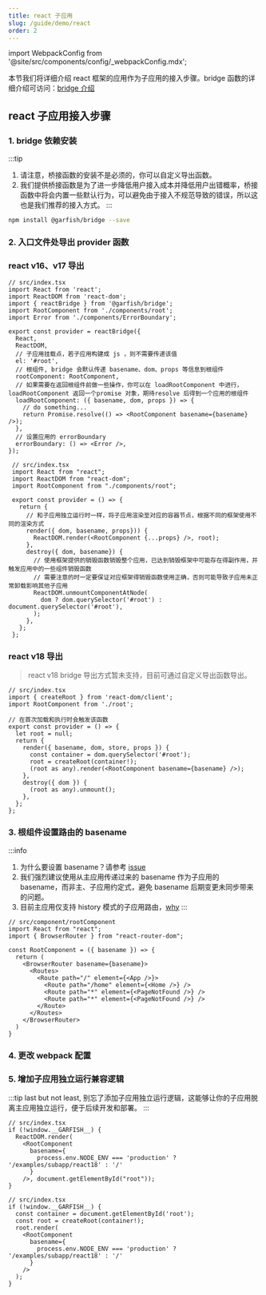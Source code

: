 ```yaml
---
title: react 子应用
slug: /guide/demo/react
order: 2
---
```


import WebpackConfig from '@site/src/components/config/_webpackConfig.mdx';

本节我们将详细介绍 react 框架的应用作为子应用的接入步骤。bridge 函数的详细介绍可访问：[bridge 介绍](/guide/bridge)

## react 子应用接入步骤
### 1. bridge 依赖安装

:::tip
1. 请注意，桥接函数的安装不是必须的，你可以自定义导出函数。
2. 我们提供桥接函数是为了进一步降低用户接入成本并降低用户出错概率，桥接函数中将会内置一些默认行为，可以避免由于接入不规范导致的错误，所以这也是我们推荐的接入方式。
:::

```bash npm2yarn
npm install @garfish/bridge --save
```

### 2. 入口文件处导出 provider 函数
### react v16、v17 导出

<Tabs>
  <TabItem value="bridge_provider" label="使用 @garfish/bridge" default>

```tsx
// src/index.tsx
import React from 'react';
import ReactDOM from 'react-dom';
import { reactBridge } from '@garfish/bridge';
import RootComponent from './components/root';
import Error from './components/ErrorBoundary';

export const provider = reactBridge({
  React,
  ReactDOM,
  // 子应用挂载点，若子应用构建成 js ，则不需要传递该值
  el: '#root',
  // 根组件, bridge 会默认传递 basename、dom、props 等信息到根组件
  rootComponent: RootComponent,
  // 如果需要在返回根组件前做一些操作，你可以在 loadRootComponent 中进行，loadRootComponent 返回一个promise 对象，期待resolve 后得到一个应用的根组件
  loadRootComponent: ({ basename, dom, props }) => {
    // do something...
    return Promise.resolve(() => <RootComponent basename={basename} />);
  },
  // 设置应用的 errorBoundary
  errorBoundary: () => <Error />,
});
```

  </TabItem>

  <TabItem value="customer_provider" label="自定义导出函数" default>

```tsx
 // src/index.tsx
 import React from "react";
 import ReactDOM from "react-dom";
 import RootComponent from "./components/root";

 export const provider = () => {
   return {
     // 和子应用独立运行时一样，将子应用渲染至对应的容器节点，根据不同的框架使用不同的渲染方式
     render({ dom, basename, props})) {
       ReactDOM.render(<RootComponent {...props} />, root);
     },
     destroy({ dom, basename}) {
       // 使用框架提供的销毁函数销毁整个应用，已达到销毁框架中可能存在得副作用，并触发应用中的一些组件销毁函数
       // 需要注意的时一定要保证对应框架得销毁函数使用正确，否则可能导致子应用未正常卸载影响其他子应用
       ReactDOM.unmountComponentAtNode(
         dom ? dom.querySelector('#root') : document.querySelector('#root'),
       );
     },
   };
 };
```

  </TabItem>
</Tabs>

### react v18 导出
> react v18 bridge 导出方式暂未支持，目前可通过自定义导出函数导出。

```tsx
// src/index.tsx
import { createRoot } from 'react-dom/client';
import RootComponent from './root';

// 在首次加载和执行时会触发该函数
export const provider = () => {
  let root = null;
  return {
    render({ basename, dom, store, props }) {
      const container = dom.querySelector('#root');
      root = createRoot(container!);
      (root as any).render(<RootComponent basename={basename} />);
    },
    destroy({ dom }) {
      (root as any).unmount();
    },
  };
};
```
### 3. 根组件设置路由的 basename

:::info
1. 为什么要设置 basename？请参考 [issue](../../issues/childApp.md#子应用拿到-basename-的作用)
2. 我们强烈建议使用从主应用传递过来的 basename 作为子应用的 basename，而非主、子应用约定式，避免 basename 后期变更未同步带来的问题。
3. 目前主应用仅支持 history 模式的子应用路由，[why](../../issues/childApp.md#为什么主应用仅支持-history-模式)
:::

```tsx
// src/component/rootComponent
import React from "react";
import { BrowserRouter } from "react-router-dom";

const RootComponent = ({ basename }) => {
  return (
    <BrowserRouter basename={basename}>
      <Routes>
        <Route path="/" element={<App />}>
          <Route path="/home" element={<Home />} />
          <Route path="*" element={<PageNotFound />} />
          <Route path="*" element={<PageNotFound />} />
        </Route>
      </Routes>
    </BrowserRouter>
  )
}
```

### 4. 更改 webpack 配置

<WebpackConfig />

### 5. 增加子应用独立运行兼容逻辑

:::tip
last but not least, 别忘了添加子应用独立运行逻辑，这能够让你的子应用脱离主应用独立运行，便于后续开发和部署。
:::


<Tabs>
  <TabItem value="react_16/17" label="react v16/v17" default>

```tsx
// src/index.tsx
if (!window.__GARFISH__) {
  ReactDOM.render(
    <RootComponent
      basename={
        process.env.NODE_ENV === 'production' ? '/examples/subapp/react18' : '/'
      }
    />, document.getElementById("root"));
}
```

  </TabItem>

  <TabItem value="react_18" label="react v18" default>

```tsx
// src/index.tsx
if (!window.__GARFISH__) {
  const container = document.getElementById('root');
  const root = createRoot(container!);
  root.render(
    <RootComponent
      basename={
        process.env.NODE_ENV === 'production' ? '/examples/subapp/react18' : '/'
      }
    />
  );
}
```

  </TabItem>
</Tabs>




